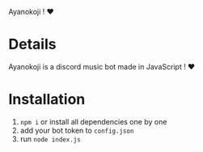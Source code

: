 Ayanokoji ! ❤️
# Details

Ayanokoji is a discord music bot made in JavaScript ! ❤️

# Installation

1. ```npm i``` or install all dependencies one by one
2. add your bot token to ```config.json```
3. run ```node index.js```
